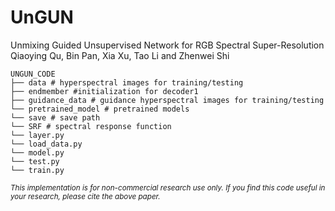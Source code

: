 # UnGUN


Unmixing Guided Unsupervised Network for RGB
Spectral Super-Resolution
Qiaoying Qu, Bin Pan, Xia Xu, Tao Li and Zhenwei Shi


```shell
UNGUN_CODE
├── data # hyperspectral images for training/testing
├── endmember #initialization for decoder1
├── guidance_data # guidance hyperspectral images for training/testing
└── pretrained_model # pretrained models 
└── save # save path
└── SRF # spectral response function
└── layer.py
└── load_data.py
└── model.py
└── test.py 
└── train.py
```

<small>
  
*This implementation is for non-commercial research use only. If you find this code useful in your research, please cite the above paper.*



